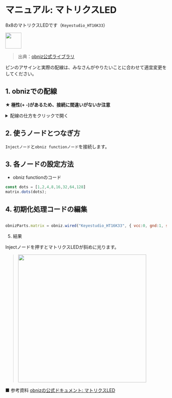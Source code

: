 # マニュアル: マトリクスLED

8x8のマトリクスLEDです（`Keyestudio_HT16K33`）

<img src="https://docs.obniz.com/ja/sdk/parts/Keyestudio_HT16K33/image.jpg" width="50">

> 出典：[obniz公式ライブラリ](https://docs.obniz.com/ja/sdk/parts/Keyestudio_HT16K33/README.md)

ピンのアサインと実際の配線は、みなさんがやりたいことに合わせて適宜変更をしてください。

## 1. obnizでの配線

**★ 極性(+ -)があるため、接続に間違いがないか注意**

<details><summary>配線の仕方をクリックで開く</summary>
<img src="https://i.gyazo.com/13ab90f80705f099b43fdf75766033ed.png" alt="Image from Gyazo" width="500"/>

左から写真の向きで

- vcc: 0番ピン
- gnd: 1番ピン
- sda: 2番ピン
- scl: 3番ピン

</details>

## 2. 使うノードとつなぎ方

`Injectノード`と`obniz functionノード`を接続します。

## 3. 各ノードの設定方法

- obniz functionのコード

```javascript
const dots = [1,2,4,8,16,32,64,128]
matrix.dots(dots);
```

## 4. 初期化処理コードの編集

```javascript

obnizParts.matrix = obniz.wired("Keyestudio_HT16K33", { vcc:0, gnd:1, sda:2, scl:3 });

```

5. 結果

Injectノードを押すとマトリクスLEDが斜めに光ります。

> <img src="https://i.gyazo.com/15da82b6277ebfdf68597b229ccaeb23.jpg" width="400px" />


■ 参考資料
[obnizの公式ドキュメント: マトリクスLED](https://docs.obniz.com/ja/sdk/parts/Keyestudio_HT16K33/README.md)

</details>